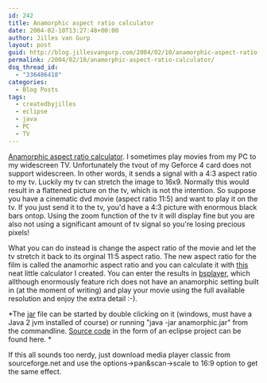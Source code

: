 ```yaml
---
id: 242
title: Anamorphic aspect ratio calculator
date: 2004-02-10T13:27:48+00:00
author: Jilles van Gurp
layout: post
guid: http://blog.jillesvangurp.com/2004/02/10/anamorphic-aspect-ratio-calculator/
permalink: /2004/02/10/anamorphic-aspect-ratio-calculator/
dsq_thread_id:
  - "336486418"
categories:
  - Blog Posts
tags:
  - createdbyjilles
  - eclipse
  - java
  - PC
  - TV
---
```

[Anamorphic aspect ratio calculator](https://www.jillesvangurp.com/nerdstuff/anamorphicratiocalculator/anamorphic.jar). I sometimes play movies from my PC to my widescreen TV. Unfortunately the tvout of my Geforce 4 card does not support widescreen. In other words, it sends a signal with a 4:3 aspect
ratio to my tv. Luckily my tv can stretch the image to 16x9. Normally this would result in a flattened picture on the tv, which is not the intention. So suppose you have a cinematic dvd movie (aspect ratio 11:5) and want to play it on the tv. If you just send it to the tv, you'd have a 4:3 picture with enormous black bars ontop. Using the zoom function of the tv it will display fine but you are also not using a significant amount of tv signal so you're losing precious pixels!

What you can do instead is change the aspect ratio of the movie and let the tv stretch it back to its orginal 11:5 aspect ratio. The new aspect ratio for the film is called the anamorhic aspect ratio and you can
calculate it with [this](https://www.jillesvangurp.com/nerdstuff/anamorphicratiocalculator/anamorphic.jar) neat little calculator I created. You can enter the results in [bsplayer](http://www.bsplayer.org/),
which allthough enormously feature rich does not have an anamorphic setting built in (at the moment of writing) and play your movie using the full available resolution and enjoy the extra detail :-).

*The [jar](https://www.jillesvangurp.com/nerdstuff/anamorphicratiocalculator/anamorphic.jar) file can be started by double clicking on it (windows, must have a Java 2 jvm installed of course) or running "java -jar anamorphic.jar" from the commandline. [Source code](https://www.jillesvangurp.com/nerdstuff/anamorphicratiocalculator/aspectratioconverter.zip) in the form of an eclipse project can be found here. *

If this all sounds too nerdy, just download media player classic from sourceforge.net and use the options->pan&scan->scale to 16:9 option to get the same effect.